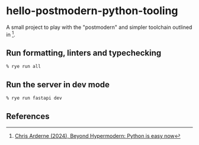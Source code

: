 # hello-postmodern-python-tooling

A small project to play with the "postmodern" and simpler toolchain outlined in [^1].

## Run formatting, linters and typechecking

```shell
% rye run all
```

## Run the server in dev mode

```shell
% rye run fastapi dev
```

## References

[^1]: [Chris Arderne (2024), Beyond Hypermodern: Python is easy now](https://rdrn.me/postmodern-python/)
